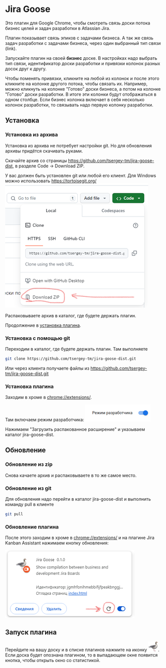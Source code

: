 # Jira Goose

Это плагин для Google Chrome, чтобы смотреть связь доски потока бизнес целей и задач разработки в Atlassian Jira.

Плагин показывает связь эпиков с задачами бизнеса.
А так же связь задач разработки с задачами бизнеса, через один выбранный тип связи (link).

Запускайте плагин на своей **бизнес** доске.
В настройках надо выбрать тип связи, идентификатор доски разработки и
привязки колонок разных досок друг к другу.

Чтобы поменять привязки, кликните на любой из колонок и после этого кликните на колонке другого потока,
чтобы связать их.
Например, можно кликнуть на колонке "Готово" доски бизнеса, а потом на колонке "Готово" доски разработки.
В итоге эти колонки будут отображаться в одном столбце.
Если бизнес колонка включает в себя несколько колонок разработки, то связывать надо первую колонку разработки.

## Установка

### Установка из архива

Установка из архива не потребует настройки git.
Но для обновления архивы придётся скачивать руками.

Скачайте архив со страницы https://github.com/tsergey-tm/jira-goose-dist, в разделе Code -> Download ZIP.

У вас должен быть установлен git или любой его клиент. Для Windows можно использовать https://tortoisegit.org/
![](zip.png)

Распаковываете архив в каталог, где будете держать плагин.

Продолжение в [установка плагина](#установка-плагина).

### Установка с помощью git

Переходим в каталог, где будете держать плагин.
Там выполняете

```bash
git clone https://github.com/tsergey-tm/jira-goose-dist.git
``` 

Или через клиента получаете файлы из https://github.com/tsergey-tm/jira-goose-dist.git

### Установка плагина

Заходим в хроме в [chrome://extensions/](chrome://extensions/).

Там включаем режим разработчика:
![](mode.png)

Нажимаем "Загрузить распакованное расширение" и указываем каталог jira-goose-dist.

## Обновление

### Обновление из zip

Снова качаете архив и распаковываете в то же самое место.

### Обновление из git

Для обновления надо перейти в каталог jira-goose-dist
и выполнить команду pull в клиенте

```bash
git pull
```

### Обновление плагина

После этого заходим в хроме в [chrome://extensions/](chrome://extensions/)
и на плагине Jira Kanban Assistant нажимаем кнопку обновления:

![](reload.png)

## Запуск плагина

Перейдите на вашу доску и в списке плагинов нажмите на иконку ![](icon_32.png).
Если доска будет опознана плагином, то в выпадающем окне появится кнопка,
чтобы открыть окно со статистикой.

